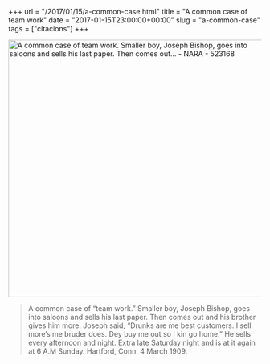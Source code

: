 +++
url = "/2017/01/15/a-common-case.html"
title = "A common case of team work"
date = "2017-01-15T23:00:00+00:00"
slug = "a-common-case"
tags = ["citacions"]
+++

<a title="Lewis Hine [Public domain]" href="https://commons.wikimedia.org/wiki/File:A_common_case_of_%22team_work.%22_Smaller_boy,_Joseph_Bishop,_goes_into_saloons_and_sells_his_last_paper._Then_comes_out..._-_NARA_-_523168.jpg"><img width="512" alt="A common case of team work. Smaller boy, Joseph Bishop, goes into saloons and sells his last paper. Then comes out... - NARA - 523168" src="https://upload.wikimedia.org/wikipedia/commons/thumb/d/da/A_common_case_of_%22team_work.%22_Smaller_boy%2C_Joseph_Bishop%2C_goes_into_saloons_and_sells_his_last_paper._Then_comes_out..._-_NARA_-_523168.jpg/512px-A_common_case_of_%22team_work.%22_Smaller_boy%2C_Joseph_Bishop%2C_goes_into_saloons_and_sells_his_last_paper._Then_comes_out..._-_NARA_-_523168.jpg"></a>
 
> A common case of “team work.” Smaller boy, Joseph Bishop, goes into saloons and sells his last paper. Then comes out and his brother gives him more. Joseph said, “Drunks are me best customers. I sell more’s me bruder does. Dey buy me out so I kin go home.” He sells every afternoon and night. Extra late Saturday night and is at it again at 6 A.M Sunday. Hartford, Conn. 4 March 1909.
